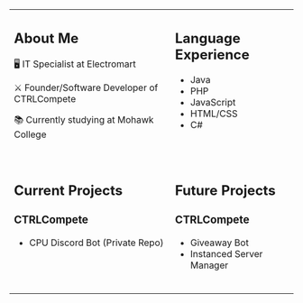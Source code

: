 <table>
<tr>
<td valign="top">

## About Me
🖥️ IT Specialist at Electromart

⚔️ Founder/Software Developer of CTRLCompete

📚 Currently studying at Mohawk College

<br>
</td>
<td valign="top">

## Language Experience
- Java
- PHP
- JavaScript
- HTML/CSS
- C#

<br>
</td>
</tr>

<tr>
<td valign="top">

## Current Projects
### CTRLCompete
- CPU Discord Bot (Private Repo)

<br>
</td>
<td valign="top">

## Future Projects
### CTRLCompete
- Giveaway Bot
- Instanced Server Manager

<br>
</td>
</tr>
</table>
